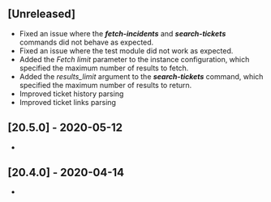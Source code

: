 ## [Unreleased]
- Fixed an issue where the ***fetch-incidents*** and ***search-tickets*** commands did not behave as expected.
- Fixed an issue where the test module did not work as expected.
- Added the *Fetch limit* parameter to the instance configuration, which specified the maximum number of results to fetch.
- Added the *results_limit* argument to the ***search-tickets*** command, which specified the maximum number of results to return.
- Improved ticket history parsing
- Improved ticket links parsing


## [20.5.0] - 2020-05-12
-


## [20.4.0] - 2020-04-14
-
